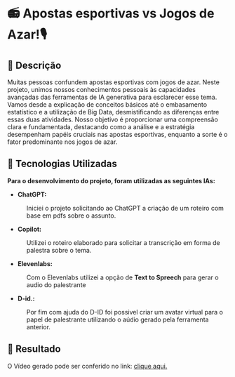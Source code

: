 # 📻 Apostas esportivas vs Jogos de Azar!🎙

## 📒 Descrição
Muitas pessoas confundem apostas esportivas com jogos de azar. Neste projeto, unimos nossos conhecimentos pessoais às capacidades avançadas das ferramentas de IA generativa para esclarecer esse tema. Vamos desde a explicação de conceitos básicos até o embasamento estatístico e a utilização de Big Data, desmistificando as diferenças entre essas duas atividades. Nosso objetivo é proporcionar uma compreensão clara e fundamentada, destacando como a análise e a estratégia desempenham papéis cruciais nas apostas esportivas, enquanto a sorte é o fator predominante nos jogos de azar.

## 🤖 Tecnologias Utilizadas

<p><strong>Para o desenvolvimento do projeto, foram utilizadas as seguintes IAs:</strong></p>

<ul>
    <li><strong>ChatGPT:</strong>
        <p style="margin-left: 20px;">Iniciei o projeto solicitando ao ChatGPT a criação de um roteiro com base em pdfs sobre o assunto.</p>
    </li>
    <li><strong>Copilot:</strong>
        <p style="margin-left: 20px;">Utilizei o roteiro elaborado para solicitar a transcrição em forma de palestra sobre o tema.</p>
    </li>    
    <li><strong>Elevenlabs:</strong>
        <p style="margin-left: 20px;">Com o Elevenlabs utilizei a opção de <b>Text to Spreech</b> para gerar o audio do palestrante</p>
    </li>
    <li><strong>D-id.:</strong>
        <p style="margin-left: 20px;">Por fim com ajuda do D-ID foi possivel criar um avatar virtual para o papel de palestrante utilizando o aúdio gerado pela ferramenta anterior.</p>
    </li>
</ul>


## 🚀 Resultado
O Vídeo gerado pode ser conferido no link: [clique aqui.](https://youtu.be/GE5xyPsz5_U)
